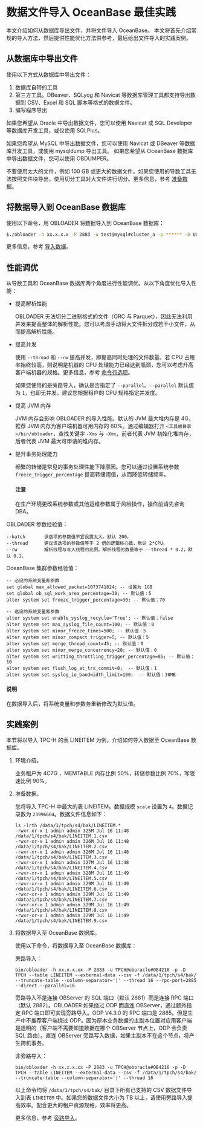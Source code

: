 # 数据文件导入 OceanBase 最佳实践

本文介绍如何从数据库导出文件，并将文件导入 OceanBase。 本文将首先介绍常规的导入方法，然后提供性能优化方法供参考，最后给出文件导入的实践案例。

## 从数据库中导出文件

使用以下方式从数据库中导出文件：

1. 数据库自带的工具
2. 第三方工具。DBeaver、SQLyog 和 Navicat 等数据库管理工具都支持导出数据到 CSV、Excel 和 SQL 脚本等格式的数据文件。
3. 编写程序导出

如果您希望从 Oracle 中导出数据文件，您可以使用 Navicat 或 SQL Developer 等数据库开发工具，或仅使用 SQLPlus。

如果您希望从 MySQL 中导出数据文件，您可以使用 Navicat 或 DBeaver 等数据库开发工具，或使用 mysqldump 导出工具。
如果您希望从 OceanBase 数据库中导出数据文件，您可以使用 OBDUMPER。

不要使用太大的文件，例如 100 GB 或更大的数据文件。如果您使用的导数工具无法按照文件块导出，使用切分工具对大文件进行切分。更多信息，参考 [准备数据](https://www.oceanbase.com/docs/common-oceanbase-dumper-loader-1000000001253770)。

## 将数据导入到 OceanBase 数据库

使用以下命令，用 OBLOADER 将数据导入到 OceanBase 数据库：

```bash
$./obloader -h xx.x.x.x -P 2883 -u test@mysql#cluster_a -p ****** -D USERA --csv --table <table_name> --file-regular-expression '.*.csv' /output
```

更多信息，参考 [导入数据](https://www.oceanbase.com/docs/common-oceanbase-dumper-loader-1000000001189500)。

## 性能调优

从导数工具和 OceanBase 数据库两个角度进行性能调优。从以下角度优化导入性能：

- 提高解析性能

    OBLOADER 无法切分二进制格式的文件（ORC 与 Parquet），因此无法利用并发来提高整体的解析性能。您可以考虑手动将大文件拆分成若干小文件，从而提高解析性能。

- 提高并发

    使用 `--thread` 和 `--rw` 提高并发，即提高同时处理的文件数量。若 CPU 占用率始终较高，则说明是机器的 CPU 处理能力已经达到瓶颈，您可以考虑升高客户端机器的规格。更多信息，参考 [命令行选项](https://www.oceanbase.com/docs/common-oceanbase-dumper-loader-1000000001189500)。

    如果您使用的是旁路导入，确认是否指定了 `--parallel`。`--parallel` 默认值为 `1`，也即无并发。建议您根据租户的 CPU 规格指定并发度。

- 提高 JVM 内存

    JVM 内存会影响 OBLOADER 的导入性能。默认的 JVM 最大堆内存是 4G，推荐 JVM 内存为客户端机器可用内存的 60%。通过编辑器打开 `<工具根目录>/bin/obloader`，查找关键字 `-Xms` 与 `-Xmx`，前者代表 JVM 初始化堆内存，后者代表 JVM 最大可申请的堆内存。

- 提升事务处理能力

    频繁的转储是常见的事务处理性能下降原因。您可以通过设置系统参数 `freeze_trigger_percentage` 提高转储阈值，从而降低转储频率。

    <main id="notice" type='notice'>
    <h4>注意</h4>
    <p>在生产环境更改系统参数或其他运维参数属于风险操作，操作前请先咨询 DBA。
    </p>
    </main>

OBLOADER 参数经验值：

```text
--batch       该选项的参数值不宜设置太大，默认 200。
--thread      建议该选项的参数值等于 2 倍的逻辑核心数，默认 2*CPU。
--rw          解析线程与写入线程的比例。解析线程的数量等于 --thread * 0.2，默认 0.2。
```

OceanBase 集群参数经验值：

```text
-- 必设的系统变量和参数
set global max_allowed_packet=1073741824; -- 设置为 1GB
set global ob_sql_work_area_percentage=30; -- 默认值：5
alter system set freeze_trigger_percentage=30; -- 默认值：70

-- 选设的系统变量和参数
alter system set enable_syslog_recycle='True'; -- 默认值：false
alter system set max_syslog_file_count=100; -- 默认值：0
alter system set minor_freeze_times=500; -- 默认值：5
alter system set minor_compact_trigger=5; -- 默认值：5
alter system set merge_thread_count=45; -- 默认值：0
alter system set minor_merge_concurrency=20; -- 默认值：0
alter system set writting_throttling_trigger_percentage=85; -- 默认值：10
alter system set flush_log_at_trx_commit=0;  -- 默认值：1
alter system set syslog_io_bandwidth_limit=100;  -- 默认值：30MB
```

<main id="notice" type='explain'>
<h4>说明</h4>
<p>在数据导入后，将系统变量和参数务重新修改为默认值。
</p>
</main>

## 实践案例

本节将以导入 TPC-H 的表 LINEITEM 为例，介绍如何导入数据至 OceanBase 数据库。

1. 环境介绍。

    业务租户为 4C7G ，MEMTABLE 内存比例 50%，转储参数比例 70%，写限速比例 90%。

2. 准备数据。

    您将导入 TPC-H 中最大的表 LINEITEM。数据规模 `scale` 设置为 `4`。数据记录数为 `23996604`。数据文件信息如下：

    ```shell
    ls -lrth /data/1/tpch/s4/bak/LINEITEM.*
    -rwxr-xr-x 1 admin admin 325M Jul 16 11:48 /data/1/tpch/s4/bak/LINEITEM.1.csv
    -rwxr-xr-x 1 admin admin 326M Jul 16 11:48 /data/1/tpch/s4/bak/LINEITEM.2.csv
    -rwxr-xr-x 1 admin admin 326M Jul 16 11:48 /data/1/tpch/s4/bak/LINEITEM.3.csv
    -rwxr-xr-x 1 admin admin 327M Jul 16 11:48 /data/1/tpch/s4/bak/LINEITEM.4.csv
    -rwxr-xr-x 1 admin admin 328M Jul 16 11:49 /data/1/tpch/s4/bak/LINEITEM.5.csv
    -rwxr-xr-x 1 admin admin 329M Jul 16 11:49 /data/1/tpch/s4/bak/LINEITEM.6.csv
    -rwxr-xr-x 1 admin admin 329M Jul 16 11:49 /data/1/tpch/s4/bak/LINEITEM.7.csv
    -rwxr-xr-x 1 admin admin 329M Jul 16 11:49 /data/1/tpch/s4/bak/LINEITEM.8.csv
    -rwxr-xr-x 1 admin admin 329M Jul 16 11:49 /data/1/tpch/s4/bak/LINEITEM.9.csv
    ```

3. 将数据导入至 OceanBase 数据库。

    使用以下命令，将数据导入至 OceanBase 数据库：

    旁路导入：

    ```shell
    bin/obloader -h xx.x.x.xx -P 2883 -u TPCH@oboracle#OB4216 -p -D TPCH --table LINEITEM --external-data --csv -f /data/1/tpch/s4/bak/   --truncate-table --column-separator='|' --thread 16 --rpc-port=2885 --direct --parallel=16
    ```

    旁路导入不是连接 OBServer 的 SQL 端口（默认 2881）而是连接 RPC 端口（默认 2882）。OBLOADER 如果绕过 ODP 而直连 OBServer，通过额外指定 RPC 端口即可实现旁路导入。ODP V4.3.0 的 RPC 端口是 2885。但是生产中不推荐客户端绕过 ODP。因为原本业务数据的主副本位置对应用客户端是透明的（客户端不需要知道数据在哪个 OBServer 节点上，ODP 会负责 SQL 路由）。直连 OBServer 旁路写入数据，如果主副本不在这个节点，将产生跨机事务。

    非旁路导入：

    ```shell
    bin/obloader -h xx.x.x.xx -P 2883 -u TPCH@oboracle#OB4216 -p -D TPCH --table LINEITEM --external-data --csv -f /data/1/tpch/s4/bak/   --truncate-table --column-separator='|' --thread 16 
    ```

    以上命令均将 `/data/1/tpch/s4/bak/` 目录下所有已支持的 CSV 数据文件导入到表 `LINEITEM` 中。如果您的数据文件大小为 TB 以上，请使用旁路导入提高效率。配合更大的租户资源规格，效率将更高。

    更多信息，参考 [旁路导入](https://www.oceanbase.com/docs/common-oceanbase-dumper-loader-1000000001189498)。
